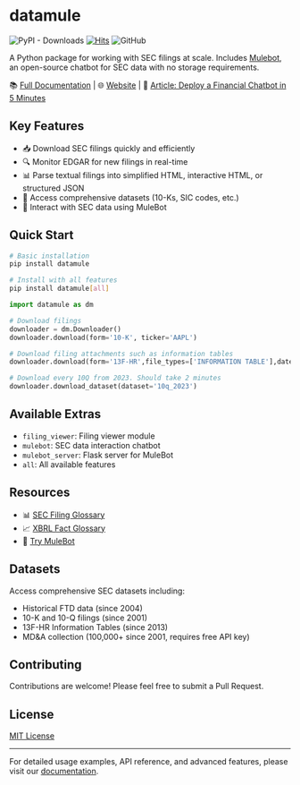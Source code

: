 # datamule

![PyPI - Downloads](https://img.shields.io/pypi/dm/datamule)
[![Hits](https://hits.seeyoufarm.com/api/count/incr/badge.svg?url=https%3A%2F%2Fgithub.com%2Fjohn-friedman%2Fdatamule-python&count_bg=%2379C83D&title_bg=%23555555&icon=&icon_color=%23E7E7E7&title=hits&edge_flat=false)](https://hits.seeyoufarm.com)
![GitHub](https://img.shields.io/github/stars/john-friedman/datamule-python)

A Python package for working with SEC filings at scale. Includes [Mulebot](https://chat.datamule.xyz/), an open-source chatbot for SEC data with no storage requirements.

📚 [Full Documentation](https://john-friedman.github.io/datamule-python/) | 🌐 [Website](https://datamule.xyz/) | 📝 [Article: Deploy a Financial Chatbot in 5 Minutes](https://medium.com/@jgfriedman99/how-to-deploy-a-financial-chatbot-in-5-minutes-ef5eec973d4c)

## Key Features

- 📥 Download SEC filings quickly and efficiently
- 🔍 Monitor EDGAR for new filings in real-time
- 📊 Parse textual filings into simplified HTML, interactive HTML, or structured JSON
- 💾 Access comprehensive datasets (10-Ks, SIC codes, etc.)
- 🤖 Interact with SEC data using MuleBot

## Quick Start

```bash
# Basic installation
pip install datamule

# Install with all features
pip install datamule[all]
```

```python
import datamule as dm

# Download filings
downloader = dm.Downloader()
downloader.download(form='10-K', ticker='AAPL')

# Download filing attachments such as information tables
downloader.download(form='13F-HR',file_types=['INFORMATION TABLE'],date=('2024-09-14','2024-09-16'))

# Download every 10Q from 2023. Should take 2 minutes
downloader.download_dataset(dataset='10q_2023')
```

## Available Extras

- `filing_viewer`: Filing viewer module
- `mulebot`: SEC data interaction chatbot
- `mulebot_server`: Flask server for MuleBot
- `all`: All available features

## Resources

- 📊 [SEC Filing Glossary](https://datamule.xyz/sec_glossary)
- 📈 [XBRL Fact Glossary](https://datamule.xyz/xbrl_fact_glossary)
- 🤖 [Try MuleBot](https://chat.datamule.xyz/)

## Datasets

Access comprehensive SEC datasets including:
- Historical FTD data (since 2004)
- 10-K and 10-Q filings (since 2001)
- 13F-HR Information Tables (since 2013)
- MD&A collection (100,000+ since 2001, requires free API key)

## Contributing

Contributions are welcome! Please feel free to submit a Pull Request.

## License

[MIT License](LICENSE)

---

For detailed usage examples, API reference, and advanced features, please visit our [documentation](https://john-friedman.github.io/datamule-python/).
